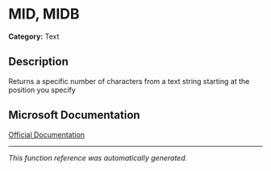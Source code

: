# MID, MIDB

**Category:** Text

## Description
Returns a specific number of characters from a text string starting at the position you specify

## Microsoft Documentation
[Official Documentation](https://support.microsoft.com//en-us/office/mid-function-d5f9e25c-d7d6-472e-b568-4ecb12433028)

---
*This function reference was automatically generated.*
